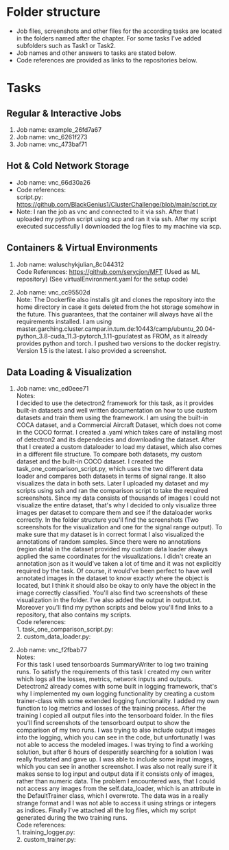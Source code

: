# Folder structure

 - Job files, screenshots and other files for the according tasks are       located in the folders named after the chapter. For some tasks I've added subfolders such as Task1 or Task2.
 -  Job names and other answers to tasks are stated below.
 - Code references are provided as links to the repositories below.

# Tasks

## Regular & Interactive Jobs

 1. Job name: example_26fd7a67
 2. Job name: vnc_6261f273
 3. Job name: vnc_473baf71

## Hot & Cold Network Storage

- Job name: vnc_66d30a26
- Code references: <br> script.py: https://github.com/BlackGenius1/ClusterChallenge/blob/main/script.py
- Note: I ran the job as vnc and connected to it via ssh. After that I uploaded my python script using scp and ran it via ssh. After my script executed successfully I downloaded the log files to my machine via scp.


## Containers & Virtual Environments

 1. Job name: waluschykjulian_8c044312 <br>
    Code References: https://github.com/serycjon/MFT (Used as ML repository) (See virtualEnvironment.yaml for the setup code)

 2. Job name: vnc_cc95502d <br>
    Note: The Dockerfile also installs git and clones the repository into the home directory in case it gets deleted from the hot storage somehow in the future. This guarantees, that the container will always have all the requirements installed.
    I am using master.garching.cluster.campar.in.tum.de:10443/camp/ubuntu_20.04-python_3.8-cuda_11.3-pytorch_1.11-gpu:latest as FROM, as it already provides python and torch.
    I pushed two versions to the docker registry. Version 1.5 is the latest. I also provided a screenshot.

## Data Loading & Visualization

 1. Job name: vnc_ed0eee71 <br>
 Notes: <br> I decided to use the detectron2 framework for this task, as it provides built-in datasets and well written documentation on how to use custom datasets and train them using the framework.
 I am using the built-in COCA dataset, and a Commercial Aircraft Dataset, which does not come in the COCO format. I created a .yaml which takes care of installing most of detectron2 and its dependecies and downloading the dataset.
 After that I created a custom dataloader to load my dataset, which also comes in a different file structure. To compare both datasets, my custom dataset and the built-in COCO dataset. I created the task_one_comparison_script.py,
 which uses the two different data loader and compares both datasets in terms of signal range. It also visualizes the data in both sets. Later I uploaded my dataset and my scripts using ssh and ran the comparison script to take the required screenshots. Since my data consists of thousands of images I could not visualize the entire dataset, that's why I decided to only visualize three images per dataset to compare them and see if the dataloader works correctly. In the folder structure you'll find the screenshots (Two screenshots for the visualization and one for the signal range output). To make sure that my dataset is in correct format I also visualized the annotations of random samples. Since there were no annotations (region data) in the dataset provided my custom data loader always applied the same coordinates for the visualizations. I didn't create an annotation json as it would've taken a lot of time and it was not explicitly required by the task. Of course, it would've been perfect to have well annotated images in the dataset to know exactly where the object is located, but I think it should also be okay to only have the object in the image correctly classified. You'll also find two screenshots of these visualization in the folder. I've also added the output in output.txt. Moreover you'll find my python scripts and below you'll find links to a repository, that also contains my scripts. <br>
 Code references: <br> 1. task_one_comparison_script.py: <br> 2. custom_data_loader.py:


 2. Job name: vnc_f2fbab77 <br>
 Notes: <br> For this task I used tensorboards SummaryWriter to log two training runs. To satisfy the requirements of this task I created my own writer which logs all the losses, metrics, network inputs and outputs.
 Detectron2 already comes with some built in logging framework, that's why I implemented my own logging functionality by creating a custom trainer-class with some extended logging functionality. I added my own function to log metrics and losses of the training process. After the training I copied all output files into the tensorboard folder. In the files you'll find screenshots of the tensorboard output to show the comparison of my two runs.
 I was trying to also include output images into the logging, which you can see in the code, but unfortunatly I was not able to access the modeled images. I was trying to find a working solution, but after 6 hours of desperatly searching for a solution I was really frustated and gave up. I was able to include some input images, which you can see in another screenshot.
 I was also not really sure if it makes sense to log input and output data if it consists only of images, rather than numeric data. The problem I encountered was, that I could not access any images from the self.data_loader, which is an attribute in the DefaultTrainer class, which I overwrote. The data was in a really strange format and I was not able to access it using
 strings or integers as indices. Finally I've attached all the log files, which my script generated during the two training runs.<br>
 Code references: <br> 1. training_logger.py: <br> 2. custom_trainer.py:
